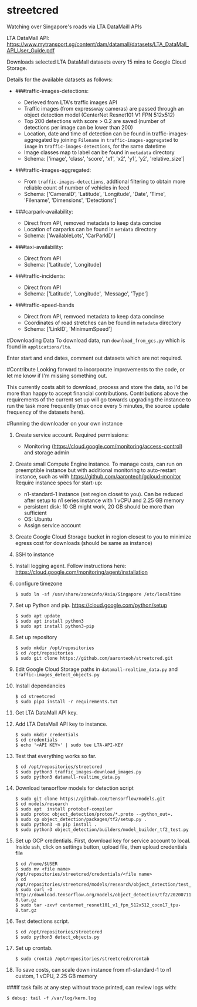 # streetcred
Watching over Singapore's roads via LTA DataMaill APIs


LTA DataMall API: https://www.mytransport.sg/content/dam/datamall/datasets/LTA_DataMall_API_User_Guide.pdf

Downloads selected LTA DataMall datasets every 15 mins to Google Cloud Storage.

Details for the available datasets as follows:

- ###traffic-images-detections:
    - Derieved from LTA's traffic images API
    - Traffic images (from expressway cameras) are passed through an object detection model (CenterNet Resnet101 V1 FPN 512x512)
    - Top 200 detections with score > 0.2 are saved (number of detections per image can be lower than 200) 
    - Location, date and time of detection can be found in traffic-images-aggregated by joining `Filename` in `traffic-images-aggregated` to `image` in `traffic-images-detections`, for the same datetime
    - Image classes map to label can be found in `metadata` directory
    - Schema: ['image', 'class', 'score', 'x1', 'x2', 'y1', 'y2', 'relative_size']
    
- ###traffic-images-aggregated:
    - From `traffic-images-detections`, addtional filtering to obtain more reliable count of number of vehicles in feed 
    - Schema: ['CameraID', 'Latitude', 'Longitude', 'Date', 'Time', 'Filename', 'Dimensions', 'Detections']
    
- ###carpark-availability:
    - Direct from API, removed metadata to keep data concise
    - Location of carparks can be found in `metdata` directory 
    - Schema: ['AvailableLots', 'CarParkID']

- ###taxi-availability:
    - Direct from API 
    - Schema: ['Latitude', 'Longitude]

- ###traffic-incidents:
    - Direct from API 
    - Schema: ['Latitude', 'Longitude', 'Message', 'Type']
    
- ###traffic-speed-bands
    - Direct from API, remvoed metadata to keep data concinse
    - Coordinates of road stretches can be found in `metadata` directory
    - Schema: ['LinkID', 'MinimumSpeed']


#Downloading Data
To download data, run `download_from_gcs.py` which is found in `applications/lta`.

Enter start and end dates, comment out datasets which are not required.


#Contribute
Looking forward to incorporate improvements to the code, or let me know if I'm missing something out.

This currently costs abit to download, process and store the data, so I'd be more than happy to accept financial contributions. Contributions above the requirements of the current set up will go towards upgrading the instance to run the task more frequently (max once every 5 minutes, the source update frequency of the datasets here).


#Running the downloader on your own instance
1. Create service account. Required permissions:
    - Monitoring (https://cloud.google.com/monitoring/access-control) and storage admin

2. Create small Compute Engine instance. To manage costs, can run on preemptible instance but with additional monitoring to auto-restart instance, such as with https://github.com/aaronteoh/gcloud-monitor
Require instance specs for start-up:
    - n1-standard-1 instance (set region closet to you). Can be reduced after setup to n1 series instance with 1 vCPU and 2.25 GB memory
    - persistent disk: 10 GB might work, 20 GB should be more than sufficient
    - OS: Ubuntu
    - Assign service account
    
3. Create Google Cloud Storage bucket in region closest to you to minimize egress cost for downloads (should be same as instance)

4. SSH to instance

5. Install logging agent. Follow instructions here: https://cloud.google.com/monitoring/agent/installation

6. configure timezone

    ```
    $ sudo ln -sf /usr/share/zoneinfo/Asia/Singapore /etc/localtime
   ```
   
7. Set up Python and pip. https://cloud.google.com/python/setup
    ```
    $ sudo apt update
    $ sudo apt install python3
    $ sudo apt install python3-pip
    ```
   
8. Set up repository
    ```
    $ sudo mkdir /opt/repositories
    $ cd /opt/repositories
    $ sudo git clone https://github.com/aaronteoh/streetcred.git
    ```
   
9. Edit Google Cloud Storage paths in `datamall-realtime_data.py` and `traffic-images_detect_objects.py`

10. Install dependancies
    ```
    $ cd streetcred
    $ sudo pip3 install -r requirements.txt
    ```

11. Get LTA DataMall API key.
    
12. Add LTA DataMall API key to instance.
    ```
    $ sudo mkdir credentials
    $ cd credentials
    $ echo '<API KEY>' | sudo tee LTA-API-KEY
    ```

13. Test that everything works so far.
    ```
    $ cd /opt/repositories/streetcred
    $ sudo python3 traffic_images-download_images.py
    $ sudo python3 datamall-realtime_data.py
    ```

14. Download tensorflow models for detection script
    ```
    $ sudo git clone https://github.com/tensorflow/models.git
    $ cd models/research
    $ sudo apt  install protobuf-compiler
    $ sudo protoc object_detection/protos/*.proto --python_out=.
    $ sudo cp object_detection/packages/tf2/setup.py .
    $ sudo python3 -m pip install .
    $ sudo python3 object_detection/builders/model_builder_tf2_test.py
    ```

15. Set up GCP credentials. First, download key for service account to local. Inside ssh, click on settings button, upload file, then upload credentials file
    ```
    $ cd /home/$USER
    $ sudo mv <file name> /opt/repositories/streetcred/credentials/<file name>
    $ cd /opt/repositories/streetcred/models/research/object_detection/test_data
    $ sudo curl -O http://download.tensorflow.org/models/object_detection/tf2/20200711/centernet_resnet101_v1_fpn_512x512_coco17_tpu-8.tar.gz
    $ sudo tar -zxvf centernet_resnet101_v1_fpn_512x512_coco17_tpu-8.tar.gz
    ```

16. Test detections script.
    ```
    $ cd /opt/repositories/streetcred
    $ sudo python3 detect_objects.py
    ```

17. Set up crontab.
    ```
    $ sudo crontab /opt/repositories/streetcred/crontab
    ```

18. To save costs, can scale down instance from n1-standard-1 to n1 custom, 1 vCPU, 2.25 GB memory

###If task fails at any step without trace printed, can review logs with:
```
$ debug: tail -f /var/log/kern.log
```